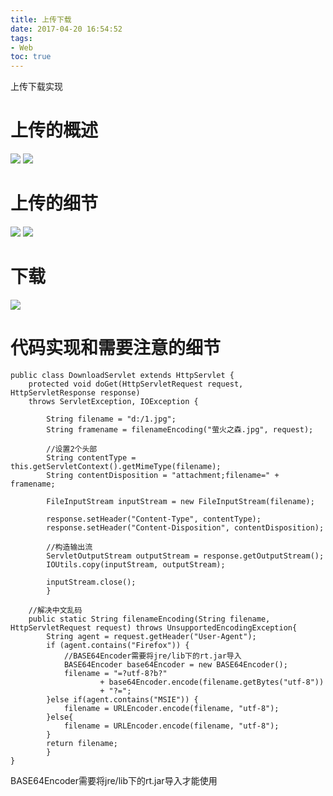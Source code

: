 ```yaml
---
title: 上传下载
date: 2017-04-20 16:54:52
tags:
- Web
toc: true
---
```

上传下载实现
<!--more-->
# 上传的概述
![](http://wx3.sinaimg.cn/large/005P8ayVgy1feu3xlp2zzj30o90e0n0l.jpg)
![](http://wx3.sinaimg.cn/large/005P8ayVgy1feu3xn3678j30u80bz41p.jpg)
# 上传的细节
![](http://wx4.sinaimg.cn/large/005P8ayVgy1feu3xpl9hrj30sn0bdae6.jpg)
![](http://wx3.sinaimg.cn/large/005P8ayVgy1feu3xnw10nj30px06f772.jpg)
# 下载
![](http://wx4.sinaimg.cn/large/005P8ayVgy1feu3xqs50qj30la06dmz9.jpg)
# 代码实现和需要注意的细节
```
public class DownloadServlet extends HttpServlet {
	protected void doGet(HttpServletRequest request, HttpServletResponse response) 
	throws ServletException, IOException {
		
		String filename = "d:/1.jpg";
		String framename = filenameEncoding("萤火之森.jpg", request);
		
		//设置2个头部
		String contentType = this.getServletContext().getMimeType(filename);
		String contentDisposition = "attachment;filename=" + framename;
		
		FileInputStream inputStream = new FileInputStream(filename);
		
		response.setHeader("Content-Type", contentType);
		response.setHeader("Content-Disposition", contentDisposition);
		
		//构造输出流
		ServletOutputStream outputStream = response.getOutputStream();
		IOUtils.copy(inputStream, outputStream);
		
		inputStream.close();
		}
	
	//解决中文乱码
	public static String filenameEncoding(String filename, HttpServletRequest request) throws UnsupportedEncodingException{
		String agent = request.getHeader("User-Agent");
		if (agent.contains("Firefox")) {
			//BASE64Encoder需要将jre/lib下的rt.jar导入
			BASE64Encoder base64Encoder = new BASE64Encoder();
			filename = "=?utf-8?b?"
					+ base64Encoder.encode(filename.getBytes("utf-8"))
					+ "?=";
		}else if(agent.contains("MSIE")) {
			filename = URLEncoder.encode(filename, "utf-8");
		}else{
			filename = URLEncoder.encode(filename, "utf-8");
		}
		return filename;
		}
}
```
BASE64Encoder需要将jre/lib下的rt.jar导入才能使用
